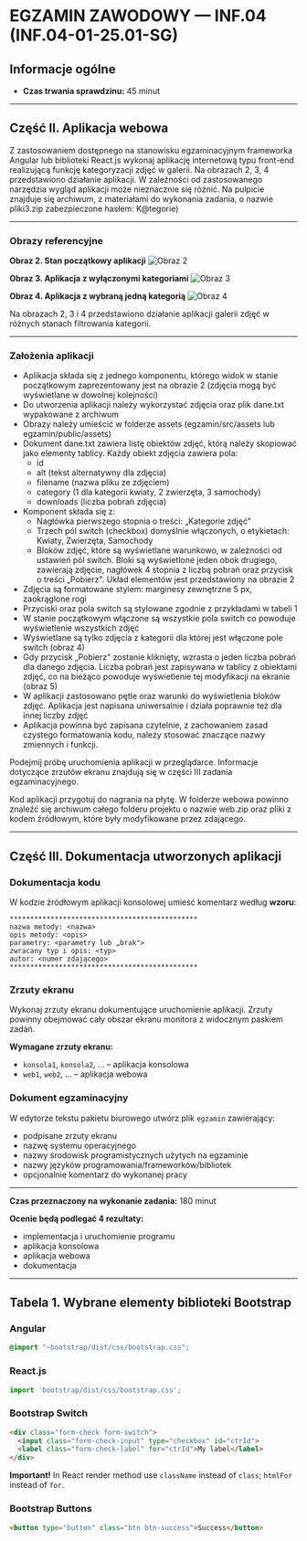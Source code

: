 # EGZAMIN ZAWODOWY — INF.04 (INF.04-01-25.01-SG)

## Informacje ogólne

- **Czas trwania sprawdzinu:** 45 minut

---

## Część II. Aplikacja webowa

Z zastosowaniem dostępnego na stanowisku egzaminacyjnym frameworka Angular lub biblioteki React.js wykonaj aplikację internetową typu front-end realizującą funkcję kategoryzacji zdjęć w galerii. Na obrazach 2, 3, 4 przedstawiono działanie aplikacji. W zależności od zastosowanego narzędzia wygląd aplikacji może nieznacznie się różnić. Na pulpicie znajduje się archiwum, z materiałami do wykonania zadania, o nazwie pliki3.zip zabezpieczone hasłem: K@tegorie)

---

### Obrazy referencyjne

**Obraz 2. Stan początkowy aplikacji**
![Obraz 2](img/Obraz-2.png)

**Obraz 3. Aplikacja z wyłączonymi kategoriami**
![Obraz 3](img/Obraz-3.png)

**Obraz 4. Aplikacja z wybraną jedną kategorią**
![Obraz 4](img/Obraz-4.png)

Na obrazach 2, 3 i 4 przedstawiono działanie aplikacji galerii zdjęć w różnych stanach filtrowania kategorii.

---

### Założenia aplikacji

- Aplikacja składa się z jednego komponentu, którego widok w stanie początkowym zaprezentowany jest na obrazie 2 (zdjęcia mogą być wyświetlane w dowolnej kolejności)
- Do utworzenia aplikacji należy wykorzystać zdjęcia oraz plik dane.txt wypakowane z archiwum
- Obrazy należy umieścić w folderze assets (egzamin/src/assets lub egzamin/public/assets)
- Dokument dane.txt zawiera listę obiektów zdjęć, którą należy skopiować jako elementy tablicy. Każdy obiekt zdjęcia zawiera pola:
  - id
  - alt (tekst alternatywny dla zdjęcia)
  - filename (nazwa pliku ze zdjęciem)
  - category (1 dla kategorii kwiaty, 2 zwierzęta, 3 samochody)
  - downloads (liczba pobrań zdjęcia)
- Komponent składa się z:
  - Nagłówka pierwszego stopnia o treści: „Kategorie zdjęć"
  - Trzech pól switch (checkbox) domyślnie włączonych, o etykietach: Kwiaty, Zwierzęta, Samochody
  - Bloków zdjęć, które są wyświetlane warunkowo, w zależności od ustawień pól switch. Bloki są wyświetlone jeden obok drugiego, zawierają zdjęcie, nagłówek 4 stopnia z liczbą pobrań oraz przycisk o treści „Pobierz". Układ elementów jest przedstawiony na obrazie 2
- Zdjęcia są formatowane stylem: marginesy zewnętrzne 5 px, zaokrąglone rogi
- Przyciski oraz pola switch są stylowane zgodnie z przykładami w tabeli 1
- W stanie początkowym włączone są wszystkie pola switch co powoduje wyświetlenie wszystkich zdjęć
- Wyświetlane są tylko zdjęcia z kategorii dla której jest włączone pole switch (obraz 4)
- Gdy przycisk „Pobierz" zostanie kliknięty, wzrasta o jeden liczba pobrań dla danego zdjęcia. Liczba pobrań jest zapisywana w tablicy z obiektami zdjęć, co na bieżąco powoduje wyświetlenie tej modyfikacji na ekranie (obraz 5)
- W aplikacji zastosowano pętle oraz warunki do wyświetlenia bloków zdjęć. Aplikacja jest napisana uniwersalnie i działa poprawnie też dla innej liczby zdjęć
- Aplikacja powinna być zapisana czytelnie, z zachowaniem zasad czystego formatowania kodu, należy stosować znaczące nazwy zmiennych i funkcji.

Podejmij próbę uruchomienia aplikacji w przeglądarce. Informacje dotyczące zrzutów ekranu znajdują się w części III zadania egzaminacyjnego.

Kod aplikacji przygotuj do nagrania na płytę. W folderze webowa powinno znaleźć się archiwum całego folderu projektu o nazwie web.zip oraz pliki z kodem źródłowym, które były modyfikowane przez zdającego.

---

## Część III. Dokumentacja utworzonych aplikacji

### Dokumentacja kodu

W kodzie źródłowym aplikacji konsolowej umieść komentarz według **wzoru**:

```
**********************************************
nazwa metody: <nazwa> 
opis metody: <opis> 
parametry: <parametry lub „brak"> 
zwracany typ i opis: <typ> 
autor: <numer zdającego> 
**********************************************
```

### Zrzuty ekranu

Wykonaj zrzuty ekranu dokumentujące uruchomienie aplikacji. Zrzuty powinny obejmować cały obszar ekranu monitora z widocznym paskiem zadań.

**Wymagane zrzuty ekranu:**

- `konsola1`, `konsola2`, ... – aplikacja konsolowa
- `web1`, `web2`, ... – aplikacja webowa

### Dokument egzaminacyjny

W edytorze tekstu pakietu biurowego utwórz plik `egzamin` zawierający:

- podpisane zrzuty ekranu
- nazwę systemu operacyjnego
- nazwy środowisk programistycznych użytych na egzaminie
- nazwy języków programowania/frameworków/bibliotek
- opcjonalnie komentarz do wykonanej pracy

---

**Czas przeznaczony na wykonanie zadania:** 180 minut

**Ocenie będą podlegać 4 rezultaty:**

- implementacja i uruchomienie programu
- aplikacja konsolowa
- aplikacja webowa
- dokumentacja

---

## Tabela 1. Wybrane elementy biblioteki Bootstrap

### Angular

```css
@import "~bootstrap/dist/css/bootstrap.css";
```

### React.js

```javascript
import 'bootstrap/dist/css/bootstrap.css';
```

### Bootstrap Switch

```html
<div class="form-check form-switch"> 
  <input class="form-check-input" type="checkbox" id="ctrId"> 
  <label class="form-check-label" for="ctrId">My label</label> 
</div>
```

**Important!** In React render method use `className` instead of `class`; `htmlFor` instead of `for`.

### Bootstrap Buttons

```html
<button type="button" class="btn btn-success">Success</button>
```
